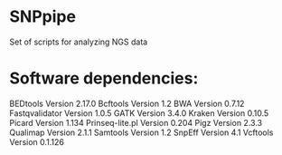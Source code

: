 # SNPpipe

Set of scripts for analyzing NGS data

# Software dependencies:

BEDtools Version 2.17.0
Bcftools Version 1.2 
BWA Version 0.7.12
Fastqvalidator Version 1.0.5
GATK Version 3.4.0
Kraken Version 0.10.5
Picard Version 1.134
Prinseq-lite.pl Version 0.204
Pigz Version 2.3.3
Qualimap Version 2.1.1
Samtools Version 1.2
SnpEff Version 4.1
Vcftools Version 0.1.126




